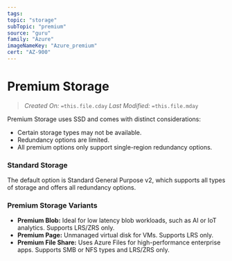 ```yaml
---
tags:
topic: "storage"
subTopic: "premium"
source: "guru"
family: "Azure"
imageNameKey: "Azure_premium"
cert: "AZ-900"
---
```

# Premium Storage

> _Created On:_ `=this.file.cday` 
> _Last Modified:_ `=this.file.mday`

Premium Storage uses SSD and comes with distinct considerations:

- Certain storage types may not be available.
- Redundancy options are limited.
- All premium options only support single-region redundancy options.

### Standard Storage

The default option is Standard General Purpose v2, which supports all types of storage and offers all redundancy options.

### Premium Storage Variants

- **Premium Blob:** Ideal for low latency blob workloads, such as AI or IoT analytics. Supports LRS/ZRS only.
- **Premium Page:** Unmanaged virtual disk for VMs. Supports LRS only.
- **Premium File Share:** Uses Azure Files for high-performance enterprise apps. Supports SMB or NFS types and LRS/ZRS only.